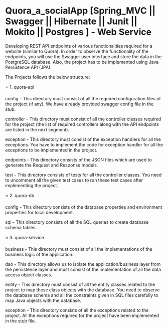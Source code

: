 # Quora_a_socialApp [Spring_MVC || Swagger || Hibernate || Junit || Mokito || Postgres ] - Web Service
Developing REST API endpoints of various functionalities required for a website (similar to Quora). In order to observe the functionality of the endpoints, you will use the Swagger user interface and store the data in the PostgreSQL database. Also, the project has to be implemented using Java Persistence API (JPA).

The Projects follows the below structure:

:star: 1. quora-api

config - This directory must consist of all the required configuration files of the project (if any). We have already provided swagger config file in the stub.

controller - This directory must consist of all the controller classes required for the project (the list of required controllers along with the API endpoints 
are listed in the next segment).

exception - This directory must consist of the exception handlers for all the exceptions. You have to implement the code for exception handler for all the 
exceptions to be implemented in the project.

endpoints - This directory consists of the JSON files which are used to generate the Request and Response models.

test - This directory consists of tests for all the controller classes. You need to uncomment all the given test cases to run these test cases after implementing
the project.

 

:star: 2. quora-db

config - This directory consists of the database properties and environment properties for local development.

sql - This directory consists of all the SQL queries to create database schema tables.
 

:star: 3. quora-service

business - This directory must consist of all the implementations of the business logic of the application.

dao - This directory allows us to isolate the application/business layer from the persistence layer and must consist of the implementation of all the data access object classes.

entity - This directory must consist of all the entity classes related to the project to map these class objects with the database. You need to observe the database schema and all the constraints given in SQL files carefully to map Java objects with the database.

exception - This directory consists of all the exceptions related to the project. All the exceptions required for the project have been implemented in the stub file.
